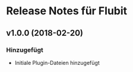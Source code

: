 # Release Notes für Flubit

## v1.0.0 (2018-02-20)
 
### Hinzugefügt
- Initiale Plugin-Dateien hinzugefügt